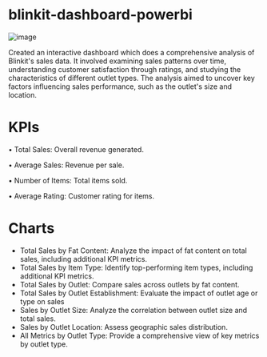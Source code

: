 # blinkit-dashboard-powerbi


![image](https://github.com/user-attachments/assets/22656767-c2dc-476f-8e66-29dc6d639b46)


Created an interactive dashboard which does a comprehensive analysis of Blinkit's sales data. It involved examining sales patterns over time, understanding customer satisfaction through ratings, and studying the characteristics of different outlet types. The analysis aimed to uncover key factors influencing sales performance, such as the outlet's size and location.



# KPIs

• Total Sales: Overall revenue generated.

• Average Sales: Revenue per sale.

• Number of Items: Total items sold.

• Average Rating: Customer rating for items.


# Charts

* Total Sales by Fat Content: Analyze the impact of fat content on total sales, including additional KPI metrics.
* Total Sales by Item Type: Identify top-performing item types, including additional KPI metrics.
* Total Sales by Outlet: Compare sales across outlets by fat content.
* Total Sales by Outlet Establishment: Evaluate the impact of outlet age or type on sales
* Sales by Outlet Size: Analyze the correlation between outlet size and total sales.
* Sales by Outlet Location: Assess geographic sales distribution.
* All Metrics by Outlet Type: Provide a comprehensive view of key metrics by outlet type.
